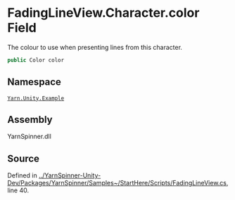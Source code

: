 <!-- This file was generated by a tool. Do not edit this file by hand. -->

# FadingLineView.Character.color Field

The colour to use when presenting lines from this
character.


```csharp
public Color color
```



## Namespace
[`Yarn.Unity.Example`](/api/csharp/yarn.unity.example/README.md)

## Assembly
YarnSpinner.dll

## Source
Defined in [../YarnSpinner-Unity-Dev/Packages/YarnSpinner/Samples~/StartHere/Scripts/FadingLineView.cs](https://github.com/YarnSpinnerTool/YarnSpinner-Unity//blob/develop/Samples~/StartHere/Scripts/FadingLineView.cs#L40), line 40.
